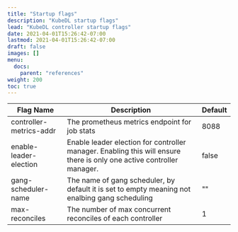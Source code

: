 ```yaml
---
title: "Startup flags"
description: "KubeDL startup flags"
lead: "KubeDL controller startup flags"
date: 2021-04-01T15:26:42-07:00
lastmod: 2021-04-01T15:26:42-07:00
draft: false
images: []
menu:
  docs:
    parent: "references"
weight: 200
toc: true
---
```


| Flag Name   |   Description    | Default |
|------------- |-------------| -----|
|controller-metrics-addr|The prometheus metrics endpoint for job stats| 8088
enable-leader-election | Enable leader election for controller manager. Enabling this will ensure there is only one active controller manager. | false
gang-scheduler-name |  The name of gang scheduler, by default it is set to empty meaning not enalbing gang scheduling | ""
max-reconciles |  The number of max concurrent reconciles of each controller | 1
